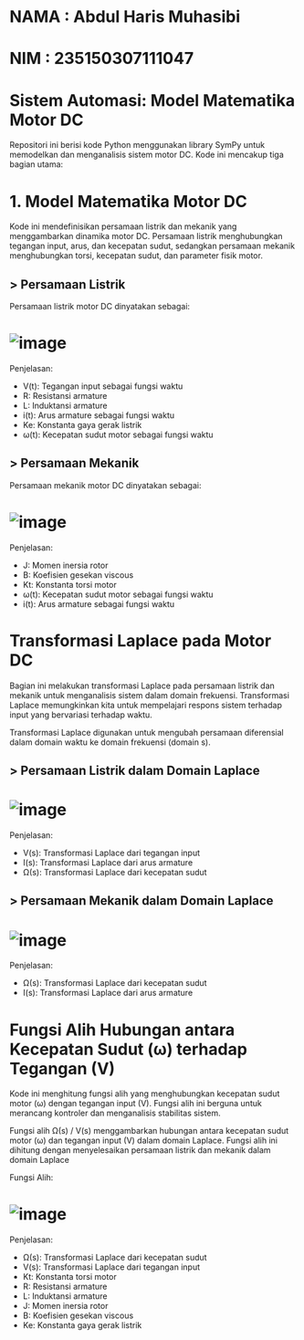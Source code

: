 # NAMA : Abdul Haris Muhasibi
# NIM : 235150307111047
# Sistem Automasi: Model Matematika Motor DC

Repositori ini berisi kode Python menggunakan library SymPy untuk memodelkan dan menganalisis sistem motor DC. Kode ini mencakup tiga bagian utama:

# 1. Model Matematika Motor DC
Kode ini mendefinisikan persamaan listrik dan mekanik yang menggambarkan dinamika motor DC. Persamaan listrik menghubungkan tegangan input, arus, dan kecepatan sudut, sedangkan persamaan mekanik menghubungkan torsi, kecepatan sudut, dan parameter fisik motor.

## > Persamaan Listrik
Persamaan listrik motor DC dinyatakan sebagai:
# ![image](https://github.com/user-attachments/assets/8050cec9-4903-4d89-abc4-58718f445065)

Penjelasan:
* V(t): Tegangan input sebagai fungsi waktu
* R: Resistansi armature
* L: Induktansi armature
* i(t): Arus armature sebagai fungsi waktu
* Ke: Konstanta gaya gerak listrik
* ω(t): Kecepatan sudut motor sebagai fungsi waktu

## > Persamaan Mekanik
Persamaan mekanik motor DC dinyatakan sebagai:
# ![image](https://github.com/user-attachments/assets/72fab6a8-f433-4f8f-9beb-79fab34a3f95)

Penjelasan:
* J: Momen inersia rotor
* B: Koefisien gesekan viscous
* Kt: Konstanta torsi motor
* ω(t): Kecepatan sudut motor sebagai fungsi waktu
* i(t): Arus armature sebagai fungsi waktu


# Transformasi Laplace pada Motor DC
Bagian ini melakukan transformasi Laplace pada persamaan listrik dan mekanik untuk menganalisis sistem dalam domain frekuensi. Transformasi Laplace memungkinkan kita untuk mempelajari respons sistem terhadap input yang bervariasi terhadap waktu.

Transformasi Laplace digunakan untuk mengubah persamaan diferensial dalam domain waktu ke domain frekuensi (domain s).

## > Persamaan Listrik dalam Domain Laplace
# ![image](https://github.com/user-attachments/assets/779dd2d5-ba56-4f67-9c12-f6a816776b83)

Penjelasan:
* V(s): Transformasi Laplace dari tegangan input
* I(s): Transformasi Laplace dari arus armature
* Ω(s): Transformasi Laplace dari kecepatan sudut

## > Persamaan Mekanik dalam Domain Laplace
# ![image](https://github.com/user-attachments/assets/6806e957-27f3-483b-b7b0-36bebf8015c8)

Penjelasan:
* Ω(s): Transformasi Laplace dari kecepatan sudut
* I(s): Transformasi Laplace dari arus armature

# Fungsi Alih Hubungan antara Kecepatan Sudut (ω) terhadap Tegangan (V)
Kode ini menghitung fungsi alih yang menghubungkan kecepatan sudut motor (ω) dengan tegangan input (V). Fungsi alih ini berguna untuk merancang kontroler dan menganalisis stabilitas sistem.

Fungsi alih Ω(s) / V(s) menggambarkan hubungan antara kecepatan sudut motor (ω) dan tegangan input (V) dalam domain Laplace. Fungsi alih ini dihitung dengan menyelesaikan persamaan listrik dan mekanik dalam domain Laplace

Fungsi Alih:
# ![image](https://github.com/user-attachments/assets/cfdfc299-ddba-44f1-b83d-1ad20106612a)

Penjelasan:
* Ω(s): Transformasi Laplace dari kecepatan sudut
* V(s): Transformasi Laplace dari tegangan input
* Kt: Konstanta torsi motor
* R: Resistansi armature
* L: Induktansi armature
* J: Momen inersia rotor
* B: Koefisien gesekan viscous
* Ke: Konstanta gaya gerak listrik
